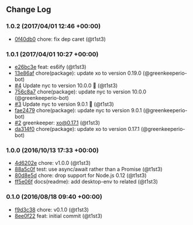 ## Change Log

### 1.0.2 (2017/04/01 12:46 +00:00)
- [0f40db0](https://github.com/t1st3/is-sugar/commit/0f40db054cc81eb21255a474047b80eb1bfb0fef) chore: fix dep caret (@t1st3)

### 1.0.1 (2017/04/01 10:27 +00:00)
- [e26bc3e](https://github.com/t1st3/is-sugar/commit/e26bc3e213abb45be7a1b93800cc42147aa46e17) feat: es6ify (@t1st3)
- [13e86af](https://github.com/t1st3/is-sugar/commit/13e86afc0ff7a5cb5814d82dbb182c5bcd2ccbd5) chore(package): update xo to version 0.19.0 (@greenkeeperio-bot)
- [#4](https://github.com/t1st3/is-sugar/pull/4) Update nyc to version 10.0.0 🚀 (@t1st3)
- [756c8a7](https://github.com/t1st3/is-sugar/commit/756c8a70145a4d037d3500bff4e9bf2cae53322d) chore(package): update nyc to version 10.0.0 (@greenkeeperio-bot)
- [#3](https://github.com/t1st3/is-sugar/pull/3) Update nyc to version 9.0.1 🚀 (@t1st3)
- [fae2479](https://github.com/t1st3/is-sugar/commit/fae2479b244ecacd2d92d9d6fa66b96f89862343) chore(package): update nyc to version 9.0.1 (@greenkeeperio-bot)
- [#2](https://github.com/t1st3/is-sugar/pull/2) greenkeeper: xo@0.17.1 (@t1st3)
- [da314f0](https://github.com/t1st3/is-sugar/commit/da314f0cef44f6909fbfc95bb9f4897d59dc9e9c) chore(package): update xo to version 0.17.1 (@greenkeeperio-bot)

### 1.0.0 (2016/10/13 17:33 +00:00)
- [4d6202e](https://github.com/t1st3/is-sugar/commit/4d6202e2c0a63ecf338797985d3e81daf7e3196d) chore: v1.0.0 (@t1st3)
- [88a5c0f](https://github.com/t1st3/is-sugar/commit/88a5c0f372f5fcfe5a97ced14fb6180660a0a93a) test: use async/await rather than a Promise (@t1st3)
- [80d8e5d](https://github.com/t1st3/is-sugar/commit/80d8e5d3ac338305b14b252b6665dd5a7b323a6b) chore: drop support for Node.js 0.12 (@t1st3)
- [ff5e06f](https://github.com/t1st3/is-sugar/commit/ff5e06f49527901ae057286df4c2b861c2e52857) docs(readme): add desktop-env to related (@t1st3)

### 0.1.0 (2016/08/18 09:40 +00:00)
- [f9d3c38](https://github.com/t1st3/is-sugar/commit/f9d3c38b1edf80aa69c76444c7a9072cc827814d) chore: v0.1.0 (@t1st3)
- [8ee0f22](https://github.com/t1st3/is-sugar/commit/8ee0f22231e25b9d177a61e9ddc1e51d6da21c0b) feat: initial commit (@t1st3)